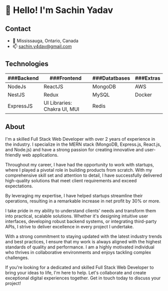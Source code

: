 # 👋 Hello! I'm Sachin Yadav

## Contact
- 📍 Mississauga, Ontario, Canada
- 📫 sachin.y4dav@gmail.com 

## Technologies

| ###Backend   | ###Frontend                     | ###Datatbases | ###Extras |
|--------------|---------------------------------|---------------|-----------|
| NodeJs       | ReactJS                         | MongoDB       | AWS       |
| NestJS       | Redux                           | MySQL         | Docker    |
| ExpressJS    | UI Libraries: Chakra UI, MUI    | Redis         |           |

## About
I'm a skilled Full Stack Web Developer with over 2 years of experience in the industry. I specialize in the MERN stack (MongoDB, Express.js, React.js, and Node.js) and have a strong passion for creating innovative and user-friendly web applications.

Throughout my career, I have had the opportunity to work with startups, where I played a pivotal role in building products from scratch. With my comprehensive skill set and attention to detail, I have successfully delivered high-quality solutions that meet client requirements and exceed expectations.

By leveraging my expertise, I have helped startups streamline their operations, resulting in a remarkable increase in net profit by 30% or more.

I take pride in my ability to understand clients' needs and transform them into practical, scalable solutions. Whether it's designing intuitive user interfaces, developing robust backend systems, or integrating third-party APIs, I strive to deliver excellence in every project I undertake.

With a strong commitment to staying updated with the latest industry trends and best practices, I ensure that my work is always aligned with the highest standards of quality and performance. I am a highly motivated individual who thrives in collaborative environments and enjoys tackling complex challenges.

If you're looking for a dedicated and skilled Full Stack Web Developer to bring your ideas to life, I'm here to help. Let's collaborate and create exceptional digital experiences together. Get in touch today to discuss your project!





